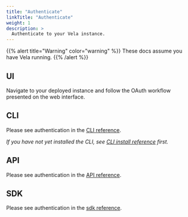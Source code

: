 ```yaml
---
title: "Authenticate"
linkTitle: "Authenticate"
weight: 1
description: >
  Authenticate to your Vela instance.
---
```


{{% alert title="Warning" color="warning" %}}
These docs assume you have Vela running.
{{% /alert %}}

## UI

Navigate to your deployed instance and follow the OAuth workflow presented on the web interface.

## CLI

Please see authentication in the [CLI reference](/docs/cli/authentication).

_If you have not yet installed the CLI, see [CLI install reference](/docs/cli/install/) first._

## API

Please see authentication in the [API reference](/docs/api/authentication/).

## SDK

Please see authentication in the [sdk reference](/docs/sdk/go/authentication/).

